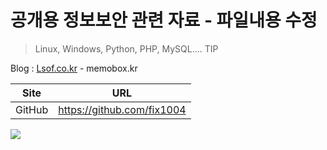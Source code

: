 # 공개용 정보보안 관련 자료 - 파일내용 수정
> Linux, Windows, Python, PHP, MySQL.... TIP

Blog : [Lsof.co.kr](http://www.lsof.co.kr) - memobox.kr

|Site|URL|
|--|--|
|GitHub|https://github.com/fix1004|
<img src="https://www.kali.org/wp-content/uploads/2015/02/offsec-logo-gray-trans.png">
